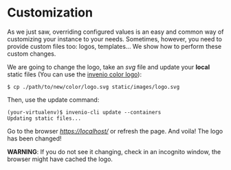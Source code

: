 # Customization

As we just saw, overriding configured values is an easy and common way of customizing your instance to your needs. Sometimes, however, you need to provide custom files too: logos, templates... We show how to perform these custom changes.

We are going to change the logo, take an *svg* file and update your **local** static files (You can use the [invenio color logo](https://github.com/inveniosoftware/invenio-theme/blob/master/invenio_theme/static/images/invenio-color.svg)):

``` console
$ cp ./path/to/new/color/logo.svg static/images/logo.svg
```

Then, use the update command:

``` console
(your-virtualenv)$ invenio-cli update --containers
Updating static files...
```

Go to the browser [*https://localhost/*](https://localhost) or refresh the page. And voila! The logo has been changed!

**WARNING**: If you do not see it changing, check in an incognito window, the browser might have cached the logo.
